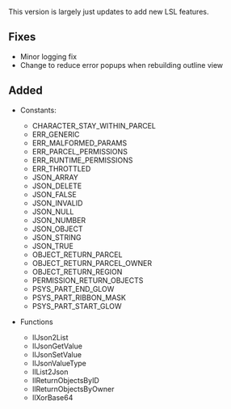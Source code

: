 This version is largely just updates to add new LSL features.

## Fixes ##
  * Minor logging fix
  * Change to reduce error popups when rebuilding outline view

## Added ##
  * Constants:
    * CHARACTER\_STAY\_WITHIN\_PARCEL
    * ERR\_GENERIC
    * ERR\_MALFORMED\_PARAMS
    * ERR\_PARCEL\_PERMISSIONS
    * ERR\_RUNTIME\_PERMISSIONS
    * ERR\_THROTTLED
    * JSON\_ARRAY
    * JSON\_DELETE
    * JSON\_FALSE
    * JSON\_INVALID
    * JSON\_NULL
    * JSON\_NUMBER
    * JSON\_OBJECT
    * JSON\_STRING
    * JSON\_TRUE
    * OBJECT\_RETURN\_PARCEL
    * OBJECT\_RETURN\_PARCEL\_OWNER
    * OBJECT\_RETURN\_REGION
    * PERMISSION\_RETURN\_OBJECTS
    * PSYS\_PART\_END\_GLOW
    * PSYS\_PART\_RIBBON\_MASK
    * PSYS\_PART\_START\_GLOW

  * Functions
    * llJson2List
    * llJsonGetValue
    * llJsonSetValue
    * llJsonValueType
    * llList2Json
    * llReturnObjectsByID
    * llReturnObjectsByOwner
    * llXorBase64